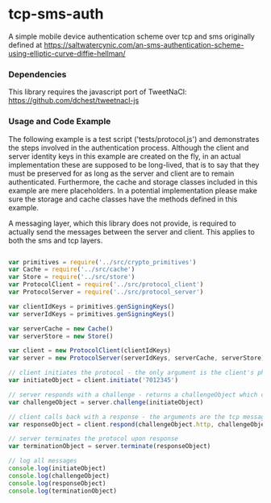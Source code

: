 # tcp-sms-auth
A simple mobile device authentication scheme over tcp and sms originally defined at https://saltwatercynic.com/an-sms-authentication-scheme-using-elliptic-curve-diffie-hellman/

### Dependencies

This library requires the javascript port of TweetNaCl: https://github.com/dchest/tweetnacl-js

### Usage and Code Example

The following example is a test script ('tests/protocol.js') and demonstrates the steps involved in the authentication process. Although the client and server identity keys in this example are created on the fly, in an actual implementation these are supposed to be long-lived, that is to say that they must be preserved for as long as the server and client are to remain authenticated. Furthermore, the cache and storage classes included in this example are mere placeholders. In a potential implementation please make sure the storage and cache classes have the methods defined in this example.

A messaging layer, which this library does not provide, is required to actually send the messages between the server and client. This applies to both the sms and tcp layers.

```js

var primitives = require('../src/crypto_primitives')
var Cache = require('../src/cache')
var Store = require('../src/store')
var ProtocolClient = require('../src/protocol_client')
var ProtocolServer = require('../src/protocol_server')

var clientIdKeys = primitives.genSigningKeys()
var serverIdKeys = primitives.genSigningKeys()

var serverCache = new Cache()
var serverStore = new Store()

var client = new ProtocolClient(clientIdKeys)
var server = new ProtocolServer(serverIdKeys, serverCache, serverStore)

// client initiates the protocol - the only argument is the client's phone number
var initiateObject = client.initiate('7012345')

// server responds with a challenge - returns a challengeObject which contains an sms message object and an tcp message object
var challengeObject = server.challenge(initiateObject)

// client calls back with a response - the arguments are the tcp message object received from the server and the challenge code received via sms (as a hex string)
var responseObject = client.respond(challengeObject.http, challengeObject.sms.challenge)

// server terminates the protocol upon response
var terminationObject = server.terminate(responseObject)

// log all messages
console.log(initiateObject)
console.log(challengeObject)
console.log(responseObject)
console.log(terminationObject)

```
